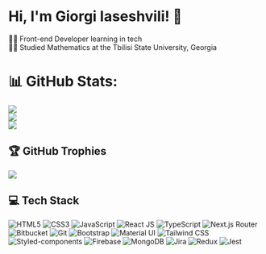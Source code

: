 # Hi, I'm Giorgi Iaseshvili! 👋

👨‍💻 Front-end Developer learning in tech <br/>
👨‍🎓 Studied Mathematics at the Tbilisi State University, Georgia <br/>

# 📊 GitHub Stats:
![](https://github-readme-stats.vercel.app/api?username=IASIKO&theme=dark&hide_border=false&include_all_commits=false&count_private=false)<br/>
![](https://github-readme-streak-stats.herokuapp.com/?user=IASIKO&theme=dark&hide_border=false)<br/>
![](https://github-readme-stats.vercel.app/api/top-langs/?username=IASIKO&theme=dark&hide_border=false&include_all_commits=false&count_private=false&layout=compact)

## 🏆 GitHub Trophies
![](https://github-profile-trophy.vercel.app/?username=IASIKO&theme=flat&no-frame=true&no-bg=false&margin-w=4)

<!-- Proudly created with GPRM ( https://gprm.itsvg.in ) -->

## 💻 Tech Stack

![HTML5](https://img.shields.io/badge/-HTML5-E34F26?style=flat-square&logo=html5&logoColor=white)
![CSS3](https://img.shields.io/badge/-CSS3-1572B6?style=flat-square&logo=css3&logoColor=white)
![JavaScript](https://img.shields.io/badge/-JavaScript-F7DF1E?style=flat-square&logo=javascript&logoColor=black)
![React JS](https://img.shields.io/badge/-React-61DAFB?style=flat-square&logo=react&logoColor=white)
![TypeScript](https://img.shields.io/badge/-TypeScript-3178C6?style=flat-square&logo=typescript&logoColor=white)
![Next.js Router](https://img.shields.io/badge/-Next.js%20Router-000000?style=flat-square&logo=next.js&logoColor=white)
![Bitbucket](https://img.shields.io/badge/-Bitbucket-0052CC?style=flat-square&logo=bitbucket&logoColor=white)
![Git](https://img.shields.io/badge/-Git-F05032?style=flat-square&logo=git&logoColor=white)
![Bootstrap](https://img.shields.io/badge/-Bootstrap-7952B3?style=flat-square&logo=bootstrap&logoColor=white)
![Material UI](https://img.shields.io/badge/-Material%20UI-0081CB?style=flat-square&logo=material-ui&logoColor=white)
![Tailwind CSS](https://img.shields.io/badge/-Tailwind%20CSS-38B2AC?style=flat-square&logo=tailwind-css&logoColor=white)
![Styled-components](https://img.shields.io/badge/-Styled--components-DB7093?style=flat-square&logo=styled-components&logoColor=white)
![Firebase](https://img.shields.io/badge/-Firebase-FFCA28?style=flat-square&logo=firebase&logoColor=black)
![MongoDB](https://img.shields.io/badge/-MongoDB-47A248?style=flat-square&logo=mongodb&logoColor=white)
![Jira](https://img.shields.io/badge/-Jira-0052CC?style=flat-square&logo=jira-software&logoColor=white)
![Redux](https://img.shields.io/badge/-Redux-764ABC?style=flat-square&logo=redux&logoColor=white)
![Jest](https://img.shields.io/badge/-Jest-C21325?style=flat-square&logo=jest&logoColor=white)
